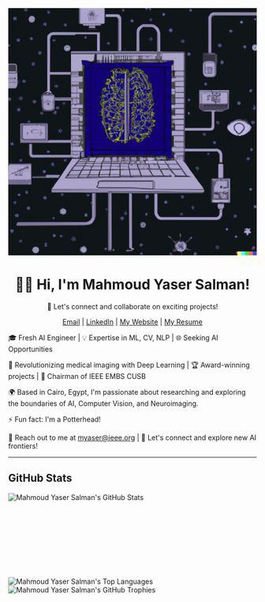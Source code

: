 <div align="center">
  <img src="assets\main.png" height="500" width="1200">
<h1>👋🏼 Hi, I'm Mahmoud Yaser Salman!</h1>
    <p>👯 Let's connect and collaborate on exciting projects!</p>
    <p>
        <a href="mailto:myaser@ieee.org">Email</a> | 
        <a href="https://www.linkedin.com">LinkedIn</a> | 
        <a href="https://myaser.vercel.app">My Website</a> |
        <a href="https://myaser.vercel.app/about">My Resume</a>
    </p>
</div>
    <p>🎓 Fresh AI Engineer | 💡 Expertise in ML, CV, NLP | 🌐 Seeking AI Opportunities</p>
    <p>🚀 Revolutionizing medical imaging with Deep Learning | 🏆 Award-winning projects | 💼 Chairman of IEEE EMBS CUSB</p>
    <p>🌍 Based in Cairo, Egypt, I'm passionate about researching and exploring the boundaries of AI, Computer Vision, and Neuroimaging.</p>
    <p>⚡ Fun fact: I'm a Potterhead!</p>
    <p>📩 Reach out to me at <a href="mailto:myaser@ieee.org">myaser@ieee.org</a> | 🤝 Let's connect and explore new AI frontiers!</p>
<hr>

## GitHub Stats

<div>
  <img height="170" align="left" src="https://github-readme-stats.vercel.app/api?username=mahmoud1yaser&count_private=true&include_all_commits=true&show_icons=true&line_height=27&theme=dark" alt="Mahmoud Yaser Salman's GitHub Stats" />
  <img src="https://github-readme-stats.vercel.app/api/top-langs/?username=mahmoud1yaser&hide=TeX&layout=compact&langs_count=8&theme=dark" alt="Mahmoud Yaser Salman's Top Languages" />
  <img src="https://github-profile-trophy.vercel.app/?username=mahmoud1yaser&theme=darkhub" alt="Mahmoud Yaser Salman's GitHub Trophies" /> 
</div>

